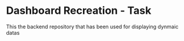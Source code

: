 # Dashboard Recreation - Task
This the backend repository that has been used for displaying dynmaic datas 